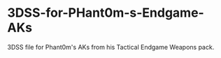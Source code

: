 # 3DSS-for-PHant0m-s-Endgame-AKs
3DSS file for Phant0m's AKs from his Tactical Endgame Weapons pack.
